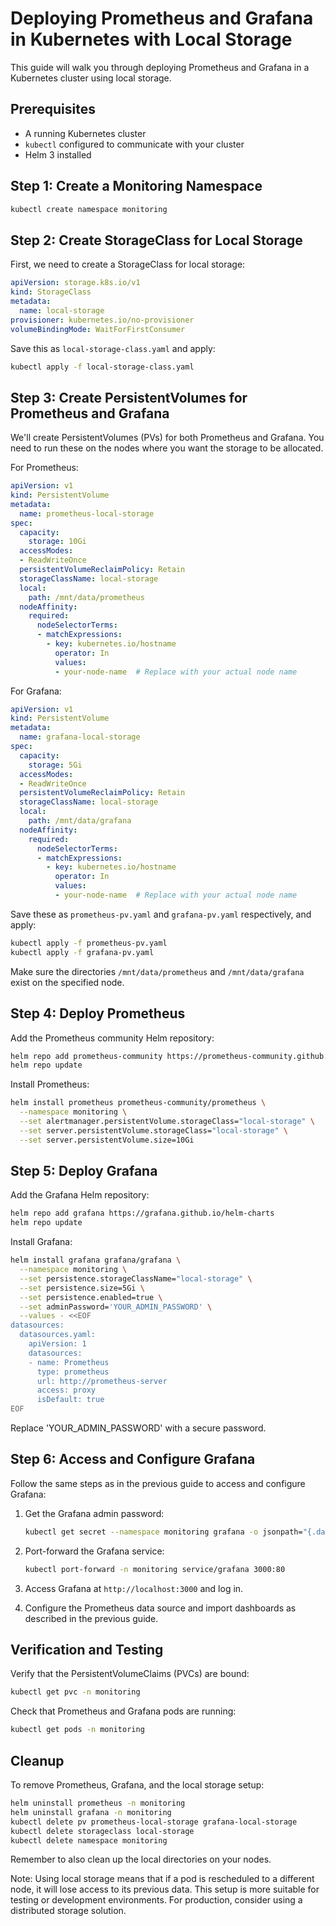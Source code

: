# Deploying Prometheus and Grafana in Kubernetes with Local Storage

This guide will walk you through deploying Prometheus and Grafana in a Kubernetes cluster using local storage.

## Prerequisites

- A running Kubernetes cluster
- `kubectl` configured to communicate with your cluster
- Helm 3 installed

## Step 1: Create a Monitoring Namespace

```bash
kubectl create namespace monitoring
```

## Step 2: Create StorageClass for Local Storage

First, we need to create a StorageClass for local storage:

```yaml
apiVersion: storage.k8s.io/v1
kind: StorageClass
metadata:
  name: local-storage
provisioner: kubernetes.io/no-provisioner
volumeBindingMode: WaitForFirstConsumer
```

Save this as `local-storage-class.yaml` and apply:

```bash
kubectl apply -f local-storage-class.yaml
```

## Step 3: Create PersistentVolumes for Prometheus and Grafana

We'll create PersistentVolumes (PVs) for both Prometheus and Grafana. You need to run these on the nodes where you want the storage to be allocated.

For Prometheus:

```yaml
apiVersion: v1
kind: PersistentVolume
metadata:
  name: prometheus-local-storage
spec:
  capacity:
    storage: 10Gi
  accessModes:
  - ReadWriteOnce
  persistentVolumeReclaimPolicy: Retain
  storageClassName: local-storage
  local:
    path: /mnt/data/prometheus
  nodeAffinity:
    required:
      nodeSelectorTerms:
      - matchExpressions:
        - key: kubernetes.io/hostname
          operator: In
          values:
          - your-node-name  # Replace with your actual node name
```

For Grafana:

```yaml
apiVersion: v1
kind: PersistentVolume
metadata:
  name: grafana-local-storage
spec:
  capacity:
    storage: 5Gi
  accessModes:
  - ReadWriteOnce
  persistentVolumeReclaimPolicy: Retain
  storageClassName: local-storage
  local:
    path: /mnt/data/grafana
  nodeAffinity:
    required:
      nodeSelectorTerms:
      - matchExpressions:
        - key: kubernetes.io/hostname
          operator: In
          values:
          - your-node-name  # Replace with your actual node name
```

Save these as `prometheus-pv.yaml` and `grafana-pv.yaml` respectively, and apply:

```bash
kubectl apply -f prometheus-pv.yaml
kubectl apply -f grafana-pv.yaml
```

Make sure the directories `/mnt/data/prometheus` and `/mnt/data/grafana` exist on the specified node.

## Step 4: Deploy Prometheus

Add the Prometheus community Helm repository:

```bash
helm repo add prometheus-community https://prometheus-community.github.io/helm-charts
helm repo update
```

Install Prometheus:

```bash
helm install prometheus prometheus-community/prometheus \
  --namespace monitoring \
  --set alertmanager.persistentVolume.storageClass="local-storage" \
  --set server.persistentVolume.storageClass="local-storage" \
  --set server.persistentVolume.size=10Gi
```

## Step 5: Deploy Grafana

Add the Grafana Helm repository:

```bash
helm repo add grafana https://grafana.github.io/helm-charts
helm repo update
```

Install Grafana:

```bash
helm install grafana grafana/grafana \
  --namespace monitoring \
  --set persistence.storageClassName="local-storage" \
  --set persistence.size=5Gi \
  --set persistence.enabled=true \
  --set adminPassword='YOUR_ADMIN_PASSWORD' \
  --values - <<EOF
datasources:
  datasources.yaml:
    apiVersion: 1
    datasources:
    - name: Prometheus
      type: prometheus
      url: http://prometheus-server
      access: proxy
      isDefault: true
EOF
```

Replace 'YOUR_ADMIN_PASSWORD' with a secure password.

## Step 6: Access and Configure Grafana

Follow the same steps as in the previous guide to access and configure Grafana:

1. Get the Grafana admin password:

   ```bash
   kubectl get secret --namespace monitoring grafana -o jsonpath="{.data.admin-password}" | base64 --decode ; echo
   ```

2. Port-forward the Grafana service:

   ```bash
   kubectl port-forward -n monitoring service/grafana 3000:80
   ```

3. Access Grafana at `http://localhost:3000` and log in.

4. Configure the Prometheus data source and import dashboards as described in the previous guide.

## Verification and Testing

Verify that the PersistentVolumeClaims (PVCs) are bound:

```bash
kubectl get pvc -n monitoring
```

Check that Prometheus and Grafana pods are running:

```bash
kubectl get pods -n monitoring
```

## Cleanup

To remove Prometheus, Grafana, and the local storage setup:

```bash
helm uninstall prometheus -n monitoring
helm uninstall grafana -n monitoring
kubectl delete pv prometheus-local-storage grafana-local-storage
kubectl delete storageclass local-storage
kubectl delete namespace monitoring
```

Remember to also clean up the local directories on your nodes.

Note: Using local storage means that if a pod is rescheduled to a different node, it will lose access to its previous data. This setup is more suitable for testing or development environments. For production, consider using a distributed storage solution.
